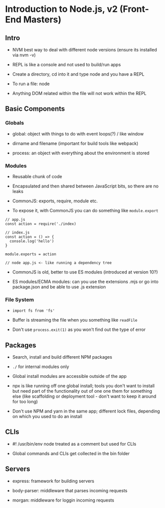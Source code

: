 # Introduction to Node.js, v2 (Front-End Masters)

## Intro

- NVM best way to deal with different node versions (ensure its installed via nvm -v)

- REPL is like a console and not used to build/run apps

- Create a directory, cd into it and type node and you have a REPL

- To run a file: node <file-name>

- Anything DOM related within the file will not work within the REPL

## Basic Components

### Globals

- global: object with things to do with event loops(?) / like window

- dirname and filename (important for build tools like webpack)

- process: an object with everything about the environment is stored

### Modules

- Reusable chunk of code

- Encapsulated and then shared between JavaScript bits, so there are no leaks

- CommonJS: exports, require, module etc.

- To expose it, with CommonJS you can do something like `module.export`

```
// app.js
const action = require('./index)

// index.js
const action = () => {
  console.log('hello')
}

module.exports = action

// node app.js <- like running a dependency tree
```

- CommonJS is old, better to use ES modules (introduced at version 10?)

- ES modules/ECMA modules: can you use the extensions .mjs or go into package.json and be able to use .js extension

### File System

- `import fs from 'fs'`

- Buffer is streaming the file when you something like `readFile`

- Don't use `process.exit(1)` as you won't find out the type of error

## Packages

- Search, install and build different NPM packages

- `./` for internal modules only

- Global install modules are accessible outside of the app

- npx is like running off one global install; tools you don't want to install but need part of the functionality out of one one them for something else (like scaffolding or deployment tool - don't want to keep it around for too long)

- Don't use NPM and yarn in the same app; different lock files, depending on which you used to do an install

## CLIs

- #! /usr/bin/env node treated as a comment but used for CLIs

- Global commands and CLIs get collected in the bin folder

## Servers

- express: framework for building servers

- body-parser: middleware that parses incoming requests

- morgan: middleware for loggin incoming requests
